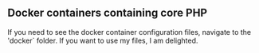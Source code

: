 ## Docker containers containing core PHP
If you need to see the docker container configuration files, navigate to the 'docker` folder. If you want to use my files, I am delighted.

